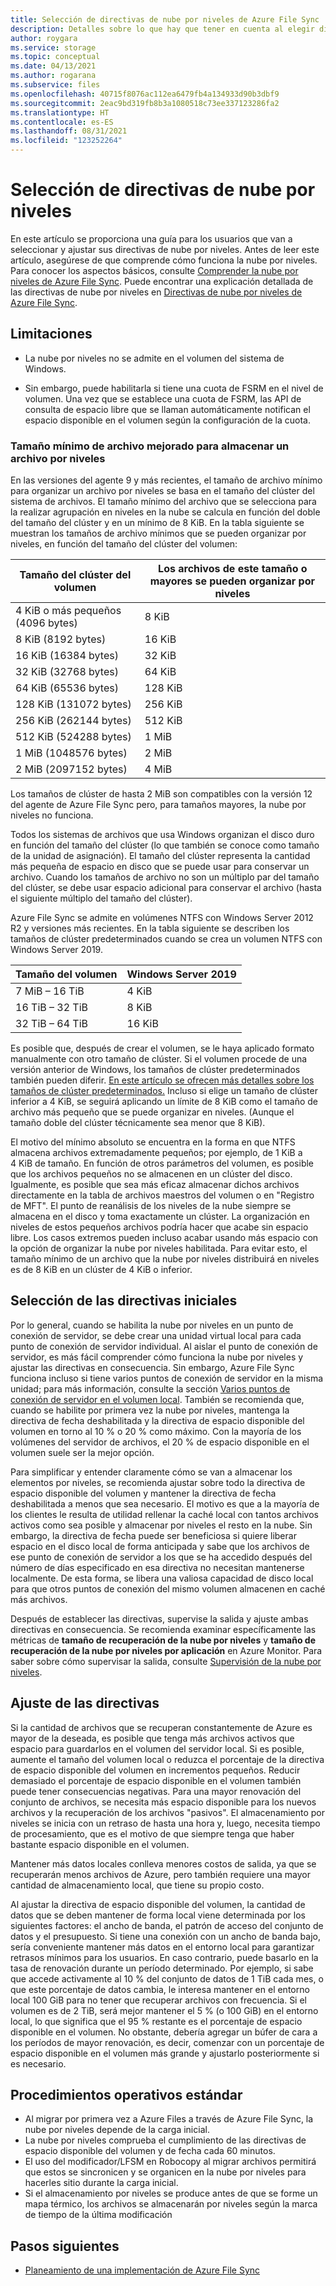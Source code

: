 ```yaml
---
title: Selección de directivas de nube por niveles de Azure File Sync | Microsoft Docs
description: Detalles sobre lo que hay que tener en cuenta al elegir directivas de nube por niveles de Azure File Sync.
author: roygara
ms.service: storage
ms.topic: conceptual
ms.date: 04/13/2021
ms.author: rogarana
ms.subservice: files
ms.openlocfilehash: 40715f8076ac112ea6479fb4a134933d90b3dbf9
ms.sourcegitcommit: 2eac9bd319fb8b3a1080518c73ee337123286fa2
ms.translationtype: HT
ms.contentlocale: es-ES
ms.lasthandoff: 08/31/2021
ms.locfileid: "123252264"
---
```

# <a name="choose-cloud-tiering-policies"></a>Selección de directivas de nube por niveles

En este artículo se proporciona una guía para los usuarios que van a seleccionar y ajustar sus directivas de nube por niveles. Antes de leer este artículo, asegúrese de que comprende cómo funciona la nube por niveles. Para conocer los aspectos básicos, consulte [Comprender la nube por niveles de Azure File Sync](file-sync-cloud-tiering-overview.md). Puede encontrar una explicación detallada de las directivas de nube por niveles en [Directivas de nube por niveles de Azure File Sync](file-sync-cloud-tiering-policy.md).

## <a name="limitations"></a>Limitaciones
- La nube por niveles no se admite en el volumen del sistema de Windows.

- Sin embargo, puede habilitarla si tiene una cuota de FSRM en el nivel de volumen. Una vez que se establece una cuota de FSRM, las API de consulta de espacio libre que se llaman automáticamente notifican el espacio disponible en el volumen según la configuración de la cuota. 

### <a name="minimum-file-size-for-a-file-to-tier"></a>Tamaño mínimo de archivo mejorado para almacenar un archivo por niveles

En las versiones del agente 9 y más recientes, el tamaño de archivo mínimo para organizar un archivo por niveles se basa en el tamaño del clúster del sistema de archivos. El tamaño mínimo del archivo que se selecciona para la realizar agrupación en niveles en la nube se calcula en función del doble del tamaño del clúster y en un mínimo de 8 KiB. En la tabla siguiente se muestran los tamaños de archivo mínimos que se pueden organizar por niveles, en función del tamaño del clúster del volumen:

|Tamaño del clúster del volumen  |Los archivos de este tamaño o mayores se pueden organizar por niveles  |
|----------------------------|---------|
|4 KiB o más pequeños (4096 bytes)      | 8 KiB    |
|8 KiB (8192 bytes)                 | 16 KiB   |
|16 KiB (16384 bytes)               | 32 KiB   |
|32 KiB (32768 bytes)               | 64 KiB   |
|64 KiB (65536 bytes)    | 128 KiB  |
|128 KiB (131072 bytes) | 256 KiB |
|256 KiB (262144 bytes) | 512 KiB |
|512 KiB (524288 bytes) | 1 MiB |
|1 MiB (1048576 bytes) | 2 MiB |
|2 MiB (2097152 bytes) | 4 MiB |

Los tamaños de clúster de hasta 2 MiB son compatibles con la versión 12 del agente de Azure File Sync pero, para tamaños mayores, la nube por niveles no funciona.

Todos los sistemas de archivos que usa Windows organizan el disco duro en función del tamaño del clúster (lo que también se conoce como tamaño de la unidad de asignación). El tamaño del clúster representa la cantidad más pequeña de espacio en disco que se puede usar para conservar un archivo. Cuando los tamaños de archivo no son un múltiplo par del tamaño del clúster, se debe usar espacio adicional para conservar el archivo (hasta el siguiente múltiplo del tamaño del clúster).

Azure File Sync se admite en volúmenes NTFS con Windows Server 2012 R2 y versiones más recientes. En la tabla siguiente se describen los tamaños de clúster predeterminados cuando se crea un volumen NTFS con Windows Server 2019.

|Tamaño del volumen    |Windows Server 2019             |
|---------------|--------------------------------|
|7 MiB – 16 TiB   | 4 KiB                |
|16 TiB – 32 TiB   | 8 KiB                |
|32 TiB – 64 TiB   | 16 KiB               |

Es posible que, después de crear el volumen, se le haya aplicado formato manualmente con otro tamaño de clúster. Si el volumen procede de una versión anterior de Windows, los tamaños de clúster predeterminados también pueden diferir. [En este artículo se ofrecen más detalles sobre los tamaños de clúster predeterminados.](https://support.microsoft.com/help/140365/default-cluster-size-for-ntfs-fat-and-exfat) Incluso si elige un tamaño de clúster inferior a 4 KiB, se seguirá aplicando un límite de 8 KiB como el tamaño de archivo más pequeño que se puede organizar en niveles. (Aunque el tamaño doble del clúster técnicamente sea menor que 8 KiB).

El motivo del mínimo absoluto se encuentra en la forma en que NTFS almacena archivos extremadamente pequeños; por ejemplo, de 1 KiB a 4 KiB de tamaño. En función de otros parámetros del volumen, es posible que los archivos pequeños no se almacenen en un clúster del disco. Igualmente, es posible que sea más eficaz almacenar dichos archivos directamente en la tabla de archivos maestros del volumen o en "Registro de MFT". El punto de reanálisis de los niveles de la nube siempre se almacena en el disco y toma exactamente un clúster. La organización en niveles de estos pequeños archivos podría hacer que acabe sin espacio libre. Los casos extremos pueden incluso acabar usando más espacio con la opción de organizar la nube por niveles habilitada. Para evitar esto, el tamaño mínimo de un archivo que la nube por niveles distribuirá en niveles es de 8 KiB en un clúster de 4 KiB o inferior. 

## <a name="selecting-your-initial-policies"></a>Selección de las directivas iniciales

Por lo general, cuando se habilita la nube por niveles en un punto de conexión de servidor, se debe crear una unidad virtual local para cada punto de conexión de servidor individual. Al aislar el punto de conexión de servidor, es más fácil comprender cómo funciona la nube por niveles y ajustar las directivas en consecuencia. Sin embargo, Azure File Sync funciona incluso si tiene varios puntos de conexión de servidor en la misma unidad; para más información, consulte la sección [Varios puntos de conexión de servidor en el volumen local](file-sync-cloud-tiering-policy.md#multiple-server-endpoints-on-a-local-volume). También se recomienda que, cuando se habilite por primera vez la nube por niveles, mantenga la directiva de fecha deshabilitada y la directiva de espacio disponible del volumen en torno al 10 % o 20 % como máximo. Con la mayoría de los volúmenes del servidor de archivos, el 20 % de espacio disponible en el volumen suele ser la mejor opción.

Para simplificar y entender claramente cómo se van a almacenar los elementos por niveles, se recomienda ajustar sobre todo la directiva de espacio disponible del volumen y mantener la directiva de fecha deshabilitada a menos que sea necesario. El motivo es que a la mayoría de los clientes le resulta de utilidad rellenar la caché local con tantos archivos activos como sea posible y almacenar por niveles el resto en la nube. Sin embargo, la directiva de fecha puede ser beneficiosa si quiere liberar espacio en el disco local de forma anticipada y sabe que los archivos de ese punto de conexión de servidor a los que se ha accedido después del número de días especificado en esa directiva no necesitan mantenerse localmente. De esta forma, se libera una valiosa capacidad de disco local para que otros puntos de conexión del mismo volumen almacenen en caché más archivos.

Después de establecer las directivas, supervise la salida y ajuste ambas directivas en consecuencia. Se recomienda examinar específicamente las métricas de **tamaño de recuperación de la nube por niveles** y **tamaño de recuperación de la nube por niveles por aplicación** en Azure Monitor. Para saber sobre cómo supervisar la salida, consulte [Supervisión de la nube por niveles](file-sync-monitor-cloud-tiering.md).

## <a name="adjusting-your-policies"></a>Ajuste de las directivas

Si la cantidad de archivos que se recuperan constantemente de Azure es mayor de la deseada, es posible que tenga más archivos activos que espacio para guardarlos en el volumen del servidor local. Si es posible, aumente el tamaño del volumen local o reduzca el porcentaje de la directiva de espacio disponible del volumen en incrementos pequeños. Reducir demasiado el porcentaje de espacio disponible en el volumen también puede tener consecuencias negativas. Para una mayor renovación del conjunto de archivos, se necesita más espacio disponible para los nuevos archivos y la recuperación de los archivos "pasivos". El almacenamiento por niveles se inicia con un retraso de hasta una hora y, luego, necesita tiempo de procesamiento, que es el motivo de que siempre tenga que haber bastante espacio disponible en el volumen.

Mantener más datos locales conlleva menores costos de salida, ya que se recuperarán menos archivos de Azure, pero también requiere una mayor cantidad de almacenamiento local, que tiene su propio costo. 

Al ajustar la directiva de espacio disponible del volumen, la cantidad de datos que se deben mantener de forma local viene determinada por los siguientes factores: el ancho de banda, el patrón de acceso del conjunto de datos y el presupuesto. Si tiene una conexión con un ancho de banda bajo, sería conveniente mantener más datos en el entorno local para garantizar retrasos mínimos para los usuarios. En caso contrario, puede basarlo en la tasa de renovación durante un período determinado. Por ejemplo, si sabe que accede activamente al 10 % del conjunto de datos de 1 TiB cada mes, o que este porcentaje de datos cambia, le interesa mantener en el entorno local 100 GiB para no tener que recuperar archivos con frecuencia. Si el volumen es de 2 TiB, será mejor mantener el 5 % (o 100 GiB) en el entorno local, lo que significa que el 95 % restante es el porcentaje de espacio disponible en el volumen. No obstante, debería agregar un búfer de cara a los períodos de mayor renovación, es decir, comenzar con un porcentaje de espacio disponible en el volumen más grande y ajustarlo posteriormente si es necesario.

## <a name="standard-operating-procedures"></a>Procedimientos operativos estándar

- Al migrar por primera vez a Azure Files a través de Azure File Sync, la nube por niveles depende de la carga inicial.
- La nube por niveles comprueba el cumplimiento de las directivas de espacio disponible del volumen y de fecha cada 60 minutos.
- El uso del modificador/LFSM en Robocopy al migrar archivos permitirá que estos se sincronicen y se organicen en la nube por niveles para hacerles sitio durante la carga inicial. 
- Si el almacenamiento por niveles se produce antes de que se forme un mapa térmico, los archivos se almacenarán por niveles según la marca de tiempo de la última modificación

## <a name="next-steps"></a>Pasos siguientes

* [Planeamiento de una implementación de Azure File Sync](file-sync-planning.md)
